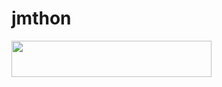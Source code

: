 # jmthon

<p align="left"><a href="https://heroku.com/deploy?template=https://github.com/A000A/musi"> <img src="https://img.shields.io/badge/Deploy%20To%20Heroku-purple?style=for-the-badge&logo=heroku" width="320" height="58.45"/></a></p>

